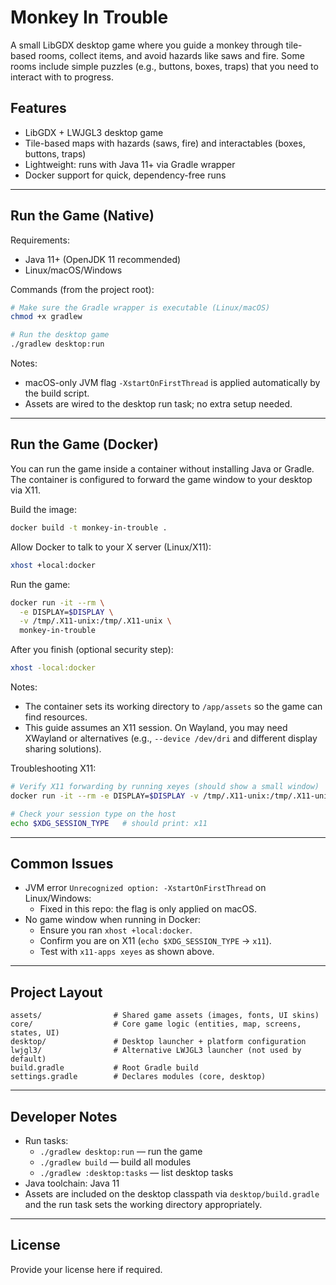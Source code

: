 # Monkey In Trouble

A small LibGDX desktop game where you guide a monkey through tile-based rooms, collect items, and avoid hazards like saws and fire. Some rooms include simple puzzles (e.g., buttons, boxes, traps) that you need to interact with to progress.

## Features
- LibGDX + LWJGL3 desktop game
- Tile-based maps with hazards (saws, fire) and interactables (boxes, buttons, traps)
- Lightweight: runs with Java 11+ via Gradle wrapper
- Docker support for quick, dependency-free runs

---

## Run the Game (Native)

Requirements:
- Java 11+ (OpenJDK 11 recommended)
- Linux/macOS/Windows

Commands (from the project root):
```bash
# Make sure the Gradle wrapper is executable (Linux/macOS)
chmod +x gradlew

# Run the desktop game
./gradlew desktop:run
```
Notes:
- macOS-only JVM flag `-XstartOnFirstThread` is applied automatically by the build script.
- Assets are wired to the desktop run task; no extra setup needed.

---

## Run the Game (Docker)

You can run the game inside a container without installing Java or Gradle. The container is configured to forward the game window to your desktop via X11.

Build the image:
```bash
docker build -t monkey-in-trouble .
```
Allow Docker to talk to your X server (Linux/X11):
```bash
xhost +local:docker
```
Run the game:
```bash
docker run -it --rm \
  -e DISPLAY=$DISPLAY \
  -v /tmp/.X11-unix:/tmp/.X11-unix \
  monkey-in-trouble
```
After you finish (optional security step):
```bash
xhost -local:docker
```
Notes:
- The container sets its working directory to `/app/assets` so the game can find resources.
- This guide assumes an X11 session. On Wayland, you may need XWayland or alternatives (e.g., `--device /dev/dri` and different display sharing solutions).

Troubleshooting X11:
```bash
# Verify X11 forwarding by running xeyes (should show a small window)
docker run -it --rm -e DISPLAY=$DISPLAY -v /tmp/.X11-unix:/tmp/.X11-unix x11-apps xeyes

# Check your session type on the host
echo $XDG_SESSION_TYPE   # should print: x11
```

---

## Common Issues
- JVM error `Unrecognized option: -XstartOnFirstThread` on Linux/Windows:
  - Fixed in this repo: the flag is only applied on macOS.
- No game window when running in Docker:
  - Ensure you ran `xhost +local:docker`.
  - Confirm you are on X11 (`echo $XDG_SESSION_TYPE` → `x11`).
  - Test with `x11-apps xeyes` as shown above.

---

## Project Layout
```
assets/                # Shared game assets (images, fonts, UI skins)
core/                  # Core game logic (entities, map, screens, states, UI)
desktop/               # Desktop launcher + platform configuration
lwjgl3/                # Alternative LWJGL3 launcher (not used by default)
build.gradle           # Root Gradle build
settings.gradle        # Declares modules (core, desktop)
```

---

## Developer Notes
- Run tasks:
  - `./gradlew desktop:run` — run the game
  - `./gradlew build` — build all modules
  - `./gradlew :desktop:tasks` — list desktop tasks
- Java toolchain: Java 11
- Assets are included on the desktop classpath via `desktop/build.gradle` and the run task sets the working directory appropriately.

---

## License
Provide your license here if required.
